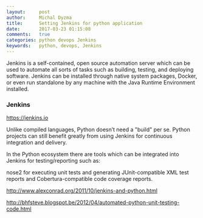 ```yaml
---
layout:     post
author:     Michal Dyzma
title:      Setting Jenkins for python application
date:       2017-03-23 01:15:08
comments:   true
categories: python devops Jenkins
keywords:   python, devops, Jenkins
---
```


Jenkins is a self-contained, open source automation server which can be used to automate all sorts of tasks such as building, testing, and deploying software. Jenkins can be installed through native system packages, Docker, or even run standalone by any machine with the Java Runtime Environment installed.


### Jenkins
https://jenkins.io

Unlike compiled languages, Python doesn’t need a "build" per se. Python projects can still benefit greatly from using Jenkins for continuous integration and delivery.

In the Python ecosystem there are tools which can be integrated into Jenkins for testing/reporting such as:

nose2 for executing unit tests and generating JUnit-compatible XML test reports and Cobertura-compatible code coverage reports.


http://www.alexconrad.org/2011/10/jenkins-and-python.html


http://bhfsteve.blogspot.be/2012/04/automated-python-unit-testing-code.html

